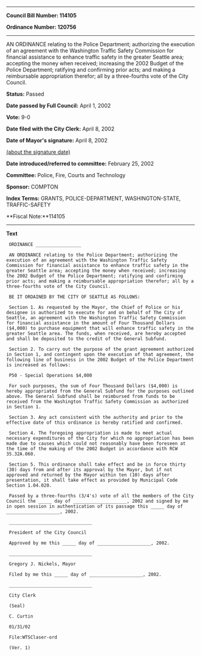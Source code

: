 

********

**Council Bill Number: 114105**
   
**Ordinance Number: 120756**
********

 AN ORDINANCE relating to the Police Department; authorizing the execution of an agreement with the Washington Traffic Safety Commission for financial assistance to enhance traffic safety in the greater Seattle area; accepting the money when received; increasing the 2002 Budget of the Police Department; ratifying and confirming prior acts; and making a reimbursable appropriation therefor; all by a three-fourths vote of the City Council.

**Status:** Passed
   
**Date passed by Full Council:** April 1, 2002
   
**Vote:** 9-0
   
**Date filed with the City Clerk:** April 8, 2002
   
**Date of Mayor's signature:** April 8, 2002
   
[(about the signature date)](/~public/approvaldate.htm)
   
   
   
**Date introduced/referred to committee:** February 25, 2002
   
**Committee:** Police, Fire, Courts and Technology
   
**Sponsor:** COMPTON
   
   
**Index Terms:** GRANTS, POLICE-DEPARTMENT, WASHINGTON-STATE, TRAFFIC-SAFETY

**Fiscal Note:**114105

********

**Text**
   
```
 ORDINANCE _________________

 AN ORDINANCE relating to the Police Department; authorizing the execution of an agreement with the Washington Traffic Safety Commission for financial assistance to enhance traffic safety in the greater Seattle area; accepting the money when received; increasing the 2002 Budget of the Police Department; ratifying and confirming prior acts; and making a reimbursable appropriation therefor; all by a three-fourths vote of the City Council.

 BE IT ORDAINED BY THE CITY OF SEATTLE AS FOLLOWS:

 Section 1. As requested by the Mayor, the Chief of Police or his designee is authorized to execute for and on behalf of The City of Seattle, an agreement with the Washington Traffic Safety Commission for financial assistance in the amount of Four Thousand Dollars ($4,000) to purchase equipment that will enhance traffic safety in the greater Seattle area. The funds, when received, are hereby accepted and shall be deposited to the credit of the General Subfund.

 Section 2. To carry out the purpose of the grant agreement authorized in Section 1, and contingent upon the execution of that agreement, the following line of business in the 2002 Budget of the Police Department is increased as follows:

 P50 - Special Operations $4,000

 For such purposes, the sum of Four Thousand Dollars ($4,000) is hereby appropriated from the General Subfund for the purposes outlined above. The General Subfund shall be reimbursed from funds to be received from the Washington Traffic Safety Commission as authorized in Section 1.

 Section 3. Any act consistent with the authority and prior to the effective date of this ordinance is hereby ratified and confirmed.

 Section 4. The foregoing appropriation is made to meet actual necessary expenditures of the City for which no appropriation has been made due to causes which could not reasonably have been foreseen at the time of the making of the 2002 Budget in accordance with RCW 35.32A.060.

 Section 5. This ordinance shall take effect and be in force thirty (30) days from and after its approval by the Mayor, but if not approved and returned by the Mayor within ten (10) days after presentation, it shall take effect as provided by Municipal Code Section 1.04.020.

 Passed by a three-fourths (3/4's) vote of all the members of the City Council the _____ day of ____________________, 2002 and signed by me in open session in authentication of its passage this _____ day of ____________________, 2002.

 _______________________________

 President of the City Council

 Approved by me this _____ day of ____________________, 2002.

 _______________________________

 Gregory J. Nickels, Mayor

 Filed by me this _____ day of ____________________, 2002.

 _______________________________

 City Clerk

 (Seal)

 C. Curtin

 01/31/02

 File:WTSClaser-ord

 (Ver. 1)

```
